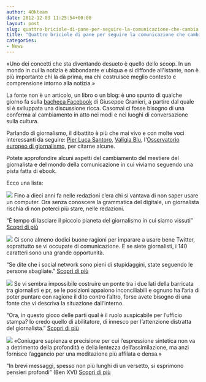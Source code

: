 ```yaml
---
author: 40kteam
date: 2012-12-03 11:25:54+00:00
layout: post
slug: quattro-briciole-di-pane-per-seguire-la-comunicazione-che-cambia
title: "Quattro briciole di pane per seguire la comunicazione che cambia"
categories:
- News
---
```


«Uno dei concetti che sta diventando desueto è quello dello scoop. In un mondo in cui la notizia è abbondante e ubiqua e si diffonde all'istante, non è più importante chi la dà prima, ma chi costruisce meglio contesto e comprensione intorno alla notizia.»

La fonte non è un articolo, un libro o un blog: è uno spunto di qualche giorno fa sulla [bacheca Facebook](http://www.facebook.com/giuseppe.granieri/posts/10151118461981218) di Giuseppe Granieri, a partire dal quale si è sviluppata una discussione ricca. Casomai ci fosse bisogno di una conferma al cambiamento in atto nei modi e nei luoghi di conversazione sulla cultura.

Parlando di giornalismo, il dibattito è più che mai vivo e con molte voci interessanti da seguire: [Pier Luca Santoro](http://giornalaio.wordpress.com/), [Valigia Blu](http://www.valigiablu.it/), l'[Osservatorio europeo di giornalismo](http://it.ejo.ch/), per citarne alcune.

Potete approfondire alcuni aspetti del cambiamento del mestiere del giornalista e del mondo della comunicazione in cui viviamo seguendo una pista fatta di ebook. 

Ecco una lista:

[![](http://40k.it/wp-content/uploads/2012/07/cover_sito2.jpg)](http://40k.it/il-giornalista-fantasma/) Fino a dieci anni fa nelle redazioni c’era chi si vantava di non saper usare un computer. Ora senza conoscere la grammatica del digitale, un giornalista rischia di non poterci più stare, nelle redazioni.

“È tempo di lasciare il piccolo pianeta del giornalismo in cui siamo vissuti”
[Scopri di più](http://40k.it/il-giornalista-fantasma/)



[![](http://40k.it/wp-content/uploads/2012/07/cover_sito_sg.jpg)](http://40k.it/twitter-news-e-comunicazione/) Ci sono almeno dodici buone ragioni per imparare a usare bene Twitter, soprattutto se vi occupate di comunicazione. E se siete giornalisti, i 140 caratteri sono una grande opportunità.

“Se dite che i social network sono pieni di stupidaggini, state seguendo le persone sbagliate.”
[Scopri di più](http://40k.it/twitter-news-e-comunicazione/)



[![](http://40k.it/wp-content/uploads/2012/11/9788865866115_sito.jpg)](http://www.amazon.it/dp/B00AEYF19W) Se vi sembra impossibile costruire un ponte tra i due lati della barricata tra giornalisti e pr, se le posizioni appaiono inconciliabili e ognuno ha l’aria di poter puntare con ragione il dito contro l’altro, forse avete bisogno di una fonte che vi descriva la situazione dall’interno.

“Ora, in questo gioco delle parti qual è il ruolo auspicabile per l’ufficio stampa? Io credo quello di abilitatore, di innesco per l’attenzione distratta del giornalista.”
[Scopri di più](http://40k.it/prlessons-la-m…el-giornalismo/)

[![](http://40k.it/wp-content/uploads/2012/11/spadaro_sito.jpg)](http://40k.it/twitter-theology/) «Coniugare sapienza e precisione per cui l’espressione sintetica non va a detrimento della profondità e della lentezza dell’assimilazione, ma anzi fornisce l’aggancio per una meditazione più affilata e densa.»

“In brevi messaggi, spesso non più lunghi di un versetto, si esprimono pensieri profondi” (Ben XVI)
[Scopri di più](http://40k.it/twitter-theology/)
